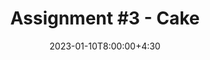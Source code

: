 ---
type: assignment
date: 2023-01-10T8:00:00+4:30
enable: yes
title: 'Assignment #3 - Cake'
due_event: 
    type: due
    date: 2023-01-30T23:59:00+3:30
    description: 'Assignment #3 due'
---